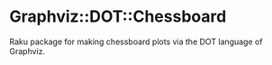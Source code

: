 # Graphviz::DOT::Chessboard

Raku package for making chessboard plots via the DOT language of Graphviz.
